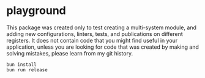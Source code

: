 # playground

This package was created only to test creating a multi-system module, and adding new configurations, linters, tests,
and publications on different registers. It does not contain code that you might find useful in your application, unless
you are looking for code that was created by making and solving mistakes, please learn from my git history.

```shell
bun install
bun run release
```

